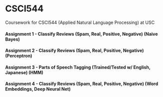# CSCI544
Coursework for CSCI544 (Applied Natural Language Processing) at USC

#### Assignment 1 - Classify Reviews (Spam, Real, Positive, Negative) (Naive Bayes)

#### Assignment 2 - Classify Reviews (Spam, Real, Positive, Negative) (Perceptron)

#### Assignment 3 - Parts of Speech Tagging (Trained/Tested w/ English, Japanese) (HMM)

#### Assignment 4 - Classify Reviews (Spam, Real, Positive, Negative) (Word Embeddings, Deep Neural Net)

